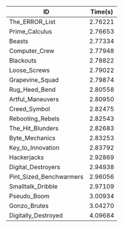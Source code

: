 |ID|Time(s)|
|-|-|
|The_ERROR_List|2.76221|
|Prime_Calculus|2.76653|
|Beasts|2.77334|
|Computer_Crew|2.77948|
|Blackouts|2.78822|
|Loose_Screws|2.79022|
|Grapevine_Squad|2.79874|
|Rug_Heed_Bend|2.80558|
|Artful_Maneuvers|2.80950|
|Creed_Symbol|2.82475|
|Rebooting_Rebels|2.82543|
|The_Hit_Blunders|2.82683|
|Byte_Mechanics|2.83253|
|Key_to_Innovation|2.83792|
|Hackerjacks|2.92869|
|Digital_Destroyers|2.94938|
|Pint_Sized_Benchwarmers|2.96056|
|Smalltalk_Dribble|2.97109|
|Pseudo_Boom|3.00934|
|Gonzo_Brutes|3.04270|
|Digitally_Destroyed|4.09684|
